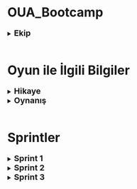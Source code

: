 # OUA_Bootcamp

<details> 
<summary><b><font size="+1">Ekip</font></b></summary>

* Melike Saygın - Product Owner | Developer
* Emre Gelen - Scrum Master | Developer
* Doğan Ali Yeniacun - Developer
* Yunus Baki Karaça - Developer
* Özgenaz Özmen - Developer

</details>

<br/> 

# Oyun ile İlgili Bilgiler

<details>
<summary><b><font size="+1">Hikaye</font></b></summary>


</details>

<details>
<summary><b><font size = "+1">Oynanış</font></b></summary>


</details>

<br/>

# Sprintler

<details>
<summary><b><font size = "+1">Sprint 1</font></b></summary>
</details>


<details>
<summary><b><font size = "+1">Sprint 2</font></b></summary>
</details>


<details>
<summary><b><font size = "+1">Sprint 3</font></b></summary>
</details>